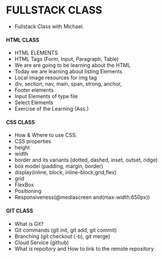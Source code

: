 # FULLSTACK CLASS
  - Fullstack Class with Michael.

  #### HTML CLASS
  - HTML ELEMENTS
  - HTML Tags (Form, Input, Paragraph, Table)
  - We are  are going to be learning about the HTML
  - Today we are learning about listing Elements
  - Local image resources for img tag
  - div, section, nav, main, span, strong, anchor,
  - Footer elements
  - Input Elements of type file 
  - Select Elements 
  - Exercise of the Learning (Ass.)


  #### CSS CLASS
  - How & Where to use CSS.
  - CSS properties
  - height 
  - width
  - border and its variants.(dotted, dashed, inset, outset, ridge)
  - box model (padding, margin, border)
  - display(inline, block, inline-block,grid,flex)
  - grid
  - FlexBox
  - Positioning
  - Responsiveness(@mediascreen and(max-width:650px))
  

  #### GIT CLASS
  - What is Git?
  - Git commands (git init, git add, git commit)
  - Branching (git checkout (-b), git merge)
  - Cloud Service (github)
  - What is repoitory and How to link to the remote repository